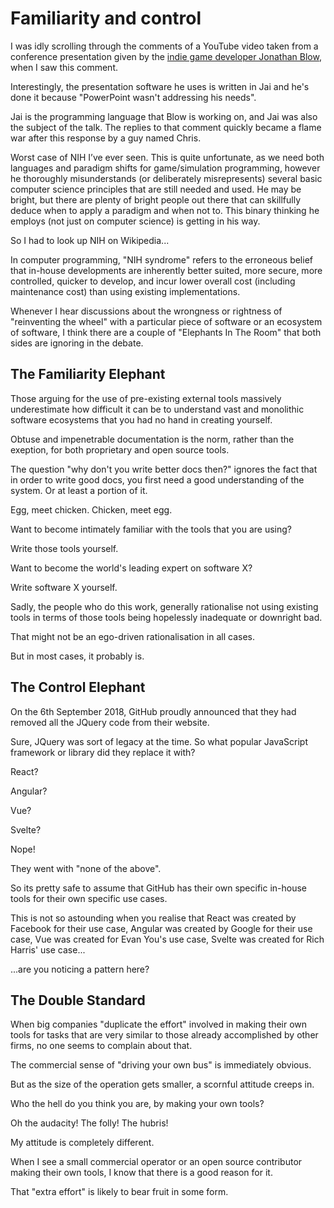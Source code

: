 # Familiarity and control

I was idly scrolling through the comments of a YouTube video taken from a conference presentation given by the [indie game developer Jonathan Blow](https://www.youtube.com/watch?v=uZgbKrDEzAs), when I saw this comment.

Interestingly, the presentation software he uses is written in Jai and he's done it because "PowerPoint wasn't addressing his needs".

Jai is the programming language that Blow is working on, and Jai was also the subject of the talk. The replies to that comment quickly became a flame war after this response by
a guy named Chris.

Worst case of NIH I’ve ever seen. This is quite unfortunate, as we need both languages and paradigm shifts for game/simulation programming, however he thoroughly misunderstands
(or deliberately misrepresents) several basic computer science principles that are still needed and used. He may be bright, but there are plenty of bright people out there that
can skillfully deduce when to apply a paradigm and when not to. This binary thinking he employs (not just on computer science) is getting in his way.

So I had to look up NIH on Wikipedia...

In computer programming, "NIH syndrome" refers to the erroneous belief that in-house developments are inherently better suited, more secure, more controlled,
quicker to develop, and incur lower overall cost (including maintenance cost) than using existing implementations.

Whenever I hear discussions about the wrongness or rightness of "reinventing the wheel" with a particular piece of software or an ecosystem of software, I think there are a
couple of "Elephants In The Room" that both sides are ignoring in the debate.

## The Familiarity Elephant

Those arguing for the use of pre-existing external tools massively underestimate how difficult it can be to understand vast and monolithic software ecosystems that you had no hand in creating yourself.

Obtuse and impenetrable documentation is the norm, rather than the exeption, for both proprietary and open source tools.

The question "why don't you write better docs then?" ignores the fact that in order to write good docs, you first need a good understanding of the system. Or at least a portion of it.

Egg, meet chicken. Chicken, meet egg.

Want to become intimately familiar with the tools that you are using?

Write those tools yourself.

Want to become the world's leading expert on software X?

Write software X yourself.

Sadly, the people who do this work, generally rationalise not using existing tools in terms of those tools being hopelessly inadequate or downright bad.

That might not be an ego-driven rationalisation in all cases.

But in most cases, it probably is.

## The Control Elephant

On the 6th September 2018, GitHub proudly announced that they had removed all the JQuery code from their website.

Sure, JQuery was sort of legacy at the time. So what popular JavaScript framework or library did they replace it with?

React?

Angular?

Vue?

Svelte?

Nope!

They went with "none of the above".

So its pretty safe to assume that GitHub has their own specific in-house tools for their own specific use cases.

This is not so astounding when you realise that React was created by Facebook for their use case, Angular was created by Google for their use case, Vue was created for Evan You's use case, Svelte was created for Rich Harris' use case...

...are you noticing a pattern here?

## The Double Standard

When big companies "duplicate the effort" involved in making their own tools for tasks that are very similar to those already accomplished by other firms, no one seems to
complain about that.

The commercial sense of "driving your own bus" is immediately obvious. 

But as the size of the operation gets smaller, a scornful attitude creeps in.

Who the hell do you think you are, by making your own tools?

Oh the audacity! The folly! The hubris!

My attitude is completely different.

When I see a small commercial operator or an open source contributor making their own tools, I know that there is a good reason for it.

That "extra effort" is likely to bear fruit in some form.
